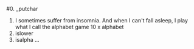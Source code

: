 #0. _putchar
1. I sometimes suffer from insomnia. And when I can't fall asleep, I play what I call the alphabet game
10 x alphabet
3. islower
4. isalpha
...
